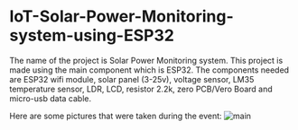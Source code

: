 # IoT-Solar-Power-Monitoring-system-using-ESP32
The name of the project is Solar Power Monitoring system. 
This project is made using the main component which is ESP32.
The components needed are ESP32 wifi module, solar panel (3-25v), voltage sensor, LM35 temperature sensor, LDR, LCD, resistor 2.2k, zero PCB/Vero Board and micro-usb data cable.

Here are some pictures that were taken during the event:
![main](https://github.com/fsdkumk/IoT-Smart-Street-Light-using-ESP8266/assets/141599942/9a3e68b3-38b3-4af5-b3e1-67cba6ed4b08)
